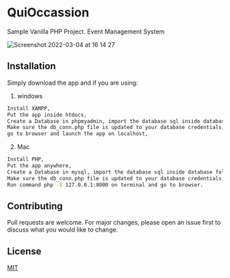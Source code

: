 # QuiOccassion
Sample Vanilla PHP Project. Event Management System

![Screenshot 2022-03-04 at 16 14 27](https://user-images.githubusercontent.com/15169261/156769869-9042227e-15d3-4a10-b7f3-c3e88f9c0ad8.png)


## Installation

Simply download the app and if you are using:

1. windows

```bash
Install XAMPP,
Put the app inside htdocs,
Create a Database in phpmyadmin, import the database sql inside database folder,
Make sure the db_conn.php file is updated to your database credentials,
go to browser and launch the app on localhost,
```

2. Mac

```bash
Install PHP,
Put the app anywhere,
Create a Database in mysql, import the database sql inside database folder,
Make sure the db_conn.php file is updated to your database credentials,
Run command php -S 127.0.0.1:8000 on terminal and go to browser.
```

## Contributing
Pull requests are welcome. For major changes, please open an issue first to discuss what you would like to change.

## License
[MIT](https://choosealicense.com/licenses/mit/)
